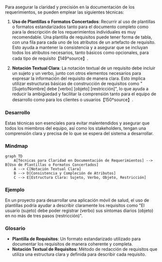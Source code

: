 Para asegurar la claridad y precisión en la documentación de los requerimientos, se pueden emplear las siguientes técnicas:

1. **Uso de Plantillas o Formatos Concertados**: Recurrir al uso de plantillas o formatos estandarizados tanto para el documento completo como para la descripción de los requerimientos individuales es muy recomendable. Una plantilla de requisitos puede tener forma de tabla, con una fila para cada uno de los atributos de un artefacto de requisito. Esto ayuda a mantener la consistencia y a asegurar que se incluyan todos los atributos necesarios, tanto básicos como opcionales, para cada tipo de requisito【149†source】.

2. **Notación Textual Clara**: La notación textual de un requisito debe incluir un sujeto y un verbo, junto con otros elementos necesarios para expresar la información del requisito de manera clara. Esto implica utilizar estructuras básicas de construcción de requisitos como "[Sujeto/Nombre] debe [verbo] [objeto] [restricción]", lo que ayuda a reducir la ambigüedad y facilitar la comprensión tanto para el equipo de desarrollo como para los clientes o usuarios【150†source】.

### Desarrollo
Estas técnicas son esenciales para evitar malentendidos y asegurar que todos los miembros del equipo, así como los stakeholders, tengan una comprensión clara y precisa de lo que se espera del sistema a desarrollar.

### Mindmap
```mermaid
graph TD
    A[Técnicas para Claridad en Documentación de Requerimientos] --> B[Uso de Plantillas o Formatos Concertados]
    A --> C[Notación Textual Clara]
    B --> D[Consistencia y Compleción de Atributos]
    C --> E[Estructura Clara: Sujeto, Verbo, Objeto, Restricción]
```

### Ejemplo
En un proyecto para desarrollar una aplicación móvil de salud, el uso de plantillas podría ayudar a describir claramente los requisitos como "El usuario (sujeto) debe poder registrar (verbo) sus síntomas diarios (objeto) en no más de tres pasos (restricción)".

### Glosario
- **Plantilla de Requisitos**: Un formato estandarizado utilizado para documentar los requisitos de manera coherente y completa.
- **Notación Textual de Requisitos**: Método de redacción de requisitos que utiliza una estructura clara y definida para describir cada requisito.